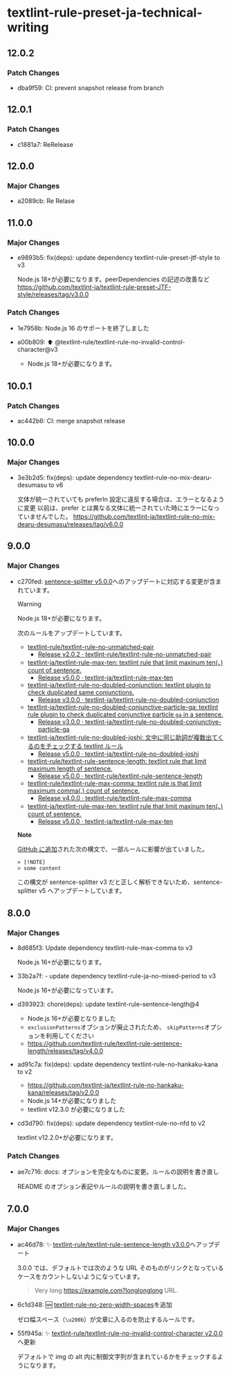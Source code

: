 # textlint-rule-preset-ja-technical-writing

## 12.0.2

### Patch Changes

- dba9f59: CI: prevent snapshot release from branch

## 12.0.1

### Patch Changes

- c1881a7: ReRelease

## 12.0.0

### Major Changes

- a2089cb: Re Relase

## 11.0.0

### Major Changes

- e9893b5: fix(deps): update dependency textlint-rule-preset-jtf-style to v3

  Node.js 18+が必要になります。peerDependencies の記述の改善など
  https://github.com/textlint-ja/textlint-rule-preset-JTF-style/releases/tag/v3.0.0

### Patch Changes

- 1e7958b: Node.js 16 のサポートを終了しました
- a00b809: ⬆️ @textlint-rule/textlint-rule-no-invalid-control-character@v3

  - Node.js 18+が必要になります。

## 10.0.1

### Patch Changes

- ac442b6: CI: merge snapshot release

## 10.0.0

### Major Changes

- 3e3b2d5: fix(deps): update dependency textlint-rule-no-mix-dearu-desumasu to v6

  文体が統一されていても preferIn 設定に違反する場合は、エラーとなるように変更
  以前は、prefer とは異なる文体に統一されていた時にエラーになっていませんでした。
  https://github.com/textlint-ja/textlint-rule-no-mix-dearu-desumasu/releases/tag/v6.0.0

## 9.0.0

### Major Changes

- c270fed: [sentence-splitter v5.0.0](https://github.com/textlint-rule/sentence-splitter/releases/tag/v5.0.0)へのアップデートに対応する変更が含まれています。

  > [!WARNING]
  > Node.js 18+が必要になります。

  次のルールをアップデートしています。

  - [textlint-rule/textlint-rule-no-unmatched-pair](https://github.com/textlint-rule/textlint-rule-no-unmatched-pair)
    - [Release v2.0.2 · textlint-rule/textlint-rule-no-unmatched-pair](https://github.com/textlint-rule/textlint-rule-no-unmatched-pair/releases/tag/v2.0.2)
  - [textlint-ja/textlint-rule-max-ten: textlint rule that limit maxinum ten(、) count of sentence.](https://github.com/textlint-ja/textlint-rule-max-ten)
    - [Release v5.0.0 · textlint-ja/textlint-rule-max-ten](https://github.com/textlint-ja/textlint-rule-max-ten/releases/tag/v5.0.0)
  - [textlint-ja/textlint-rule-no-doubled-conjunction: textlint plugin to check duplicated same conjunctions.](https://github.com/textlint-ja/textlint-rule-no-doubled-conjunction)
    - [Release v3.0.0 · textlint-ja/textlint-rule-no-doubled-conjunction](https://github.com/textlint-ja/textlint-rule-no-doubled-conjunction/releases/tag/v3.0.0)
  - [textlint-ja/textlint-rule-no-doubled-conjunctive-particle-ga: textlint rule plugin to check duplicated conjunctive particle `ga` in a sentence.](https://github.com/textlint-ja/textlint-rule-no-doubled-conjunctive-particle-ga)
    - [Release v3.0.0 · textlint-ja/textlint-rule-no-doubled-conjunctive-particle-ga](https://github.com/textlint-ja/textlint-rule-no-doubled-conjunctive-particle-ga/releases/tag/v3.0.0)
  - [textlint-ja/textlint-rule-no-doubled-joshi: 文中に同じ助詞が複数出てくるのをチェックする textlint ルール](https://github.com/textlint-ja/textlint-rule-no-doubled-joshi)
    - [Release v5.0.0 · textlint-ja/textlint-rule-no-doubled-joshi](https://github.com/textlint-ja/textlint-rule-no-doubled-joshi/releases/tag/v5.0.0)
  - [textlint-rule/textlint-rule-sentence-length: textlint rule that limit maximum length of sentence.](https://github.com/textlint-rule/textlint-rule-sentence-length)
    - [Release v5.0.0 · textlint-rule/textlint-rule-sentence-length](https://github.com/textlint-rule/textlint-rule-sentence-length/releases/tag/v5.0.0)
  - [textlint-rule/textlint-rule-max-comma: textlint rule is that limit maximum comma(,) count of sentence.](https://github.com/textlint-rule/textlint-rule-max-comma)
    - [Release v4.0.0 · textlint-rule/textlint-rule-max-comma](https://github.com/textlint-rule/textlint-rule-max-comma/releases/tag/v4.0.0)
  - [textlint-ja/textlint-rule-max-ten: textlint rule that limit maxinum ten(、) count of sentence.](https://github.com/textlint-ja/textlint-rule-max-ten)
    - [Release v5.0.0 · textlint-ja/textlint-rule-max-ten](https://github.com/textlint-ja/textlint-rule-max-ten/releases/tag/v5.0.0)

  **Note**

  [GitHub に追加](https://github.com/orgs/community/discussions/16925)された次の構文で、一部ルールに影響が出ていました。

  ```
  > [!NOTE]
  > some content
  ```

  この構文が sentence-splitter v3 だと正しく解析できないため、sentence-splitter v5 へアップデートしています。

## 8.0.0

### Major Changes

- 8d685f3: Update dependency textlint-rule-max-comma to v3

  Node.js 16+が必要になります。

- 33b2a7f: - update dependency textlint-rule-ja-no-mixed-period to v3

  Node.js 16+が必要になっています。

- d393923: chore(deps): update textlint-rule-sentence-length@4

  - Node.js 16+が必要となりました
  - `exclusionPatterns`オプションが廃止されたため、 `skipPatterns`オプションを利用してください
  - https://github.com/textlint-rule/textlint-rule-sentence-length/releases/tag/v4.0.0

- ad91c7a: fix(deps): update dependency textlint-rule-no-hankaku-kana to v2

  - https://github.com/textlint-ja/textlint-rule-no-hankaku-kana/releases/tag/v2.0.0
  - Node.js 14+が必要になりました
  - textlint v12.3.0 が必要になりました

- cd3d790: fix(deps): update dependency textlint-rule-no-nfd to v2

  textlint v12.2.0+が必要になります。

### Patch Changes

- ae7c716: docs: オプションを完全なものに変更。ルールの説明を書き直し

  README のオプション表記やルールの説明を書き直しました。

## 7.0.0

### Major Changes

- ac46d78: :sparkles: [textlint-rule/textlint-rule-sentence-length v3.0.0](https://github.com/textlint-rule/textlint-rule-sentence-length/releases/v3.0.0)へアップデート

  3.0.0 では、デフォルトでは次のような URL そのものがリンクとなっているケースをカウントしないようになっています。

  > Very long <https://example.com?longlonglong> URL.

- 6c1d348: :new: [textlint-rule-no-zero-width-spaces](https://github.com/textlint-rule/textlint-rule-no-zero-width-spaces)を追加

  ゼロ幅スペース（`\u200b`）が文章に入るのを防止するルールです。

- 55f945a: :sparkles: [textlint-rule/textlint-rule-no-invalid-control-character v2.0.0](https://github.com/textlint-rule/textlint-rule-no-invalid-control-character/releases/tag/v2.0.0)へ更新

  デフォルトで img の alt 内に制御文字列が含まれているかをチェックするようになります。
